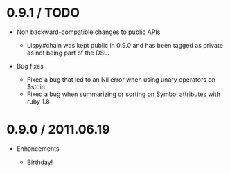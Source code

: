 # 0.9.1 / TODO

* Non backward-compatible changes to public APIs

  * Lispy#chain was kept public in 0.9.0 and has been tagged as private as not
    being part of the DSL. 

* Bug fixes

  * Fixed a bug that led to an Nil error when using unary operators on $stdin
  * Fixed a bug when summarizing or sorting on Symbol attributes with ruby 1.8

# 0.9.0 / 2011.06.19

* Enhancements

  * Birthday!
